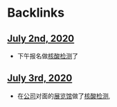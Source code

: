 
# Backlinks
## [July 2nd, 2020](<July 2nd, 2020.md>)
- 下午报名做[核酸检测](<核酸检测.md>)了

## [July 3rd, 2020](<July 3rd, 2020.md>)
- 在[公司](<公司.md>)对面的[展览馆](<展览馆.md>)做了[核酸检测](<核酸检测.md>),

